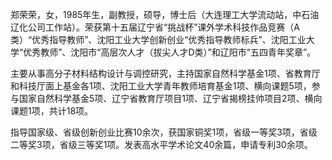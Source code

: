 郑荣荣，女，1985年生，副教授，硕导，博士后（大连理工大学流动站，中石油辽化公司工作站）。荣获第十五届辽宁省“挑战杯”课外学术科技作品竞赛（A类）“优秀指导教师”、沈阳工业大学创新创业“优秀指导教师标兵”、沈阳工业大学“优秀教师”、沈阳市“高层次人才（拔尖人才D类）”和辽阳市“五四青年奖章”。

主要从事高分子材料结构设计与调控研究，主持国家自然科学基金1项、省教育厅和科技厅面上基金各1项、沈阳工业大学青年教师培育基金1项、横向课题5项，参与国家自然科学基金5项、辽宁省教育厅项目1项、辽宁省揭榜挂帅项目2项、横向课题1项，共计18项。

指导国家级、省级创新创业比赛10余次，获国家铜奖1项，省级一等奖3项，省级二等奖3项，省级三等奖1项。发表高水平学术论文40余篇，申请专利30余项。